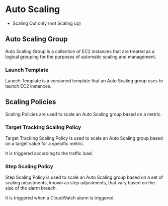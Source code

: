 # Auto Scaling

- Scaling Out only (not Scaling up)

## Auto Scaling Group

Auto Scaling Group is a collection of EC2 instances that are treated as a logical grouping for the purposes of automatic scaling and management.

### Launch Template

Launch Template is a versioned template that an Auto Scaling group uses to launch EC2 instances.

## Scaling Policies

Scaling Policies are used to scale an Auto Scaling group based on a metric.

### Target Tracking Scaling Policy

Target Tracking Scaling Policy is used to scale an Auto Scaling group based on a target value for a specific metric.

It is triggered according to the traffic load.

### Step Scaling Policy

Step Scaling Policy is used to scale an Auto Scaling group based on a set of scaling adjustments, known as step adjustments, that vary based on the size of the alarm breach.

It is triggered when a CloudWatch alarm is triggered.
